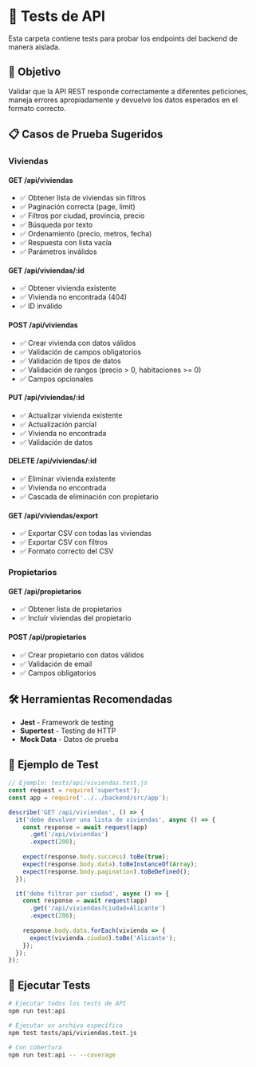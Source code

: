 # 🔌 Tests de API

Esta carpeta contiene tests para probar los endpoints del backend de manera aislada.

## 🎯 Objetivo

Validar que la API REST responde correctamente a diferentes peticiones, maneja errores apropiadamente y devuelve los datos esperados en el formato correcto.

## 📋 Casos de Prueba Sugeridos

### Viviendas

#### GET /api/viviendas
- ✅ Obtener lista de viviendas sin filtros
- ✅ Paginación correcta (page, limit)
- ✅ Filtros por ciudad, provincia, precio
- ✅ Búsqueda por texto
- ✅ Ordenamiento (precio, metros, fecha)
- ✅ Respuesta con lista vacía
- ✅ Parámetros inválidos

#### GET /api/viviendas/:id
- ✅ Obtener vivienda existente
- ✅ Vivienda no encontrada (404)
- ✅ ID inválido

#### POST /api/viviendas
- ✅ Crear vivienda con datos válidos
- ✅ Validación de campos obligatorios
- ✅ Validación de tipos de datos
- ✅ Validación de rangos (precio > 0, habitaciones >= 0)
- ✅ Campos opcionales

#### PUT /api/viviendas/:id
- ✅ Actualizar vivienda existente
- ✅ Actualización parcial
- ✅ Vivienda no encontrada
- ✅ Validación de datos

#### DELETE /api/viviendas/:id
- ✅ Eliminar vivienda existente
- ✅ Vivienda no encontrada
- ✅ Cascada de eliminación con propietario

#### GET /api/viviendas/export
- ✅ Exportar CSV con todas las viviendas
- ✅ Exportar CSV con filtros
- ✅ Formato correcto del CSV

### Propietarios

#### GET /api/propietarios
- ✅ Obtener lista de propietarios
- ✅ Incluir viviendas del propietario

#### POST /api/propietarios
- ✅ Crear propietario con datos válidos
- ✅ Validación de email
- ✅ Campos obligatorios

## 🛠️ Herramientas Recomendadas

- **Jest** - Framework de testing
- **Supertest** - Testing de HTTP
- **Mock Data** - Datos de prueba

## 📝 Ejemplo de Test

```javascript
// Ejemplo: tests/api/viviendas.test.js
const request = require('supertest');
const app = require('../../backend/src/app');

describe('GET /api/viviendas', () => {
  it('debe devolver una lista de viviendas', async () => {
    const response = await request(app)
      .get('/api/viviendas')
      .expect(200);
    
    expect(response.body.success).toBe(true);
    expect(response.body.data).toBeInstanceOf(Array);
    expect(response.body.pagination).toBeDefined();
  });

  it('debe filtrar por ciudad', async () => {
    const response = await request(app)
      .get('/api/viviendas?ciudad=Alicante')
      .expect(200);
    
    response.body.data.forEach(vivienda => {
      expect(vivienda.ciudad).toBe('Alicante');
    });
  });
});
```

## 🏃 Ejecutar Tests

```bash
# Ejecutar todos los tests de API
npm run test:api

# Ejecutar un archivo específico
npm test tests/api/viviendas.test.js

# Con cobertura
npm run test:api -- --coverage
```
